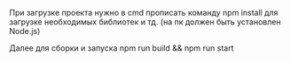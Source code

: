 При загрузке проекта нужно в cmd прописать команду npm install для загрузке необходимых библиотек и тд. (на пк должен быть установлен Node.js)

Далее для сборки и запуска npm run build && npm run start